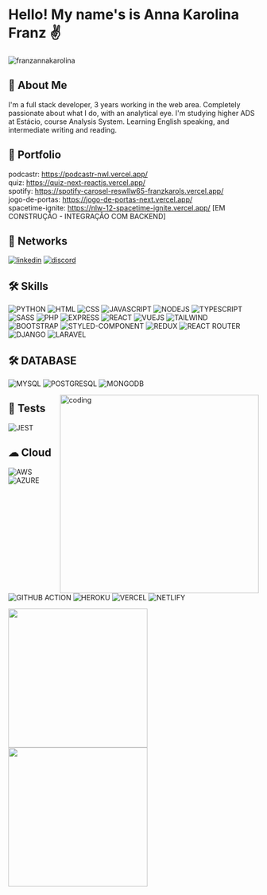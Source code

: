 # Hello! My name's is Anna Karolina Franz ✌️

<p align="left"> <img src="https://komarev.com/ghpvc/?username=franzannakarolina&label=Profile%20views&color=0e75b6&style=flat" alt="franzannakarolina" /> </p>

## 🚀 About Me
I'm a full stack developer, 3 years working in the web area. Completely passionate about what I do, with an analytical eye. I'm studying higher ADS at Estácio, course Analysis System. Learning English speaking, and intermediate writing and reading.

## 🔗 Portfolio
podcastr: https://podcastr-nwl.vercel.app/ </br>
quiz: https://quiz-next-reactjs.vercel.app/ </br>
spotify: https://spotify-carosel-reswllw65-franzkarols.vercel.app/ </br>
jogo-de-portas: https://jogo-de-portas-next.vercel.app/ </br>
spacetime-ignite: https://nlw-12-spacetime-ignite.vercel.app/ [EM CONSTRUÇÃO - INTEGRAÇÃO COM BACKEND]

## 🔗 Networks
[![linkedin](https://img.shields.io/badge/linkedin-0A66C2?style=for-the-badge&logo=linkedin&logoColor=white)](https://www.linkedin.com/in/anna-karolina-franz-b72242218/)
[![discord](https://img.shields.io/badge/Discord-7289DA?style=for-the-badge&logo=discord&logoColor=white)](https://discord.com/channels/iannaf#6220)

## 🛠 Skills
![PYTHON](https://img.shields.io/badge/Python-3776AB?style=for-the-badge&logo=python&logoColor=white)
![HTML](https://img.shields.io/badge/HTML-239120?style=for-the-badge&logo=html5&logoColor=white)
![CSS](https://img.shields.io/badge/CSS-239120?&style=for-the-badge&logo=css3&logoColor=white)
![JAVASCRIPT](https://img.shields.io/badge/JavaScript-F7DF1E?style=for-the-badge&logo=javascript&logoColor=black)
![NODEJS](https://img.shields.io/badge/Node.js-43853D?style=for-the-badge&logo=node.js&logoColor=white)
![TYPESCRIPT](https://img.shields.io/badge/TypeScript-007ACC?style=for-the-badge&logo=typescript&logoColor=white)
![SASS](https://img.shields.io/badge/Sass-CC6699?style=for-the-badge&logo=sass&logoColor=white)
![PHP](https://img.shields.io/badge/PHP-777BB4?style=for-the-badge&logo=php&logoColor=white)
![EXPRESS](https://img.shields.io/badge/Express.js-404D59?style=for-the-badge)
![REACT](https://img.shields.io/badge/React-20232A?style=for-the-badge&logo=react&logoColor=61DAFB)
![VUEJS](https://img.shields.io/badge/Vue.js-35495E?style=for-the-badge&logo=vue.js&logoColor=4FC08D)
![TAILWIND](https://img.shields.io/badge/Tailwind_CSS-38B2AC?style=for-the-badge&logo=tailwind-css&logoColor=white)
![BOOTSTRAP](https://img.shields.io/badge/Bootstrap-563D7C?style=for-the-badge&logo=bootstrap&logoColor=white)
![STYLED-COMPONENT](https://img.shields.io/badge/styled--components-DB7093?style=for-the-badge&logo=styled-components&logoColor=white)
![REDUX](https://img.shields.io/badge/Redux-593D88?style=for-the-badge&logo=redux&logoColor=white)
![REACT ROUTER](https://img.shields.io/badge/React_Router-CA4245?style=for-the-badge&logo=react-router&logoColor=white)
![DJANGO](https://img.shields.io/badge/Django-092E20?style=for-the-badge&logo=django&logoColor=white)
![LARAVEL](https://img.shields.io/badge/Laravel-FF2D20?style=for-the-badge&logo=laravel&logoColor=white)

## 🛠 DATABASE
![MYSQL](https://img.shields.io/badge/MySQL-00000F?style=for-the-badge&logo=mysql&logoColor=white)
![POSTGRESQL](https://img.shields.io/badge/PostgreSQL-316192?style=for-the-badge&logo=postgresql&logoColor=white)
![MONGODB](https://img.shields.io/badge/MongoDB-4EA94B?style=for-the-badge&logo=mongodb&logoColor=white)

<img width="400" align="right" alt="coding" src="https://www.lambdatest.com/resources/images/news24.gif">

## 🔔 Tests
![JEST](https://img.shields.io/badge/Jest-323330?style=for-the-badge&logo=Jest&logoColor=white)

## ☁ Cloud
![AWS](https://img.shields.io/badge/Amazon_AWS-FF9900?style=for-the-badge&logo=amazonaws&logoColor=white)
![AZURE](https://img.shields.io/badge/Azure_DevOps-0078D7?style=for-the-badge&logo=azure-devops&logoColor=white)
![GITHUB ACTION](https://img.shields.io/badge/GitHub_Actions-2088FF?style=for-the-badge&logo=github-actions&logoColor=white)
![HEROKU](https://img.shields.io/badge/Heroku-430098?style=for-the-badge&logo=heroku&logoColor=white)
![VERCEL](https://img.shields.io/badge/Vercel-000000?style=for-the-badge&logo=vercel&logoColor=white)
![NETLIFY](https://img.shields.io/badge/Netlify-00C7B7?style=for-the-badge&logo=netlify&logoColor=white)


<div>
<a href="https://github.com/iannak">
<img height="280px" src="https://github-readme-stats.vercel.app/api/top-langs/?username=anuraghazra&layout=donut-vertical&theme=radical"/>
<img height="280px" src="https://github-readme-stats.vercel.app/api?username=anuraghazra&show_icons=true&theme=radical"/>
</div>
